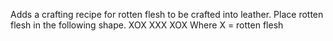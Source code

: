 Adds a crafting recipe for rotten flesh to be crafted into leather.
Place rotten flesh in the following shape.
XOX
XXX
XOX
Where X = rotten flesh
